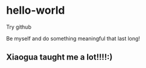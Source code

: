 # hello-world
Try github

Be myself and do something meaningful that last long!

## Xiaogua taught me a lot!!!!:)
